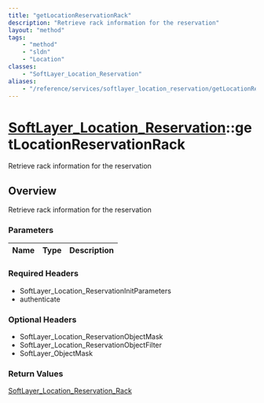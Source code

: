 ```yaml
---
title: "getLocationReservationRack"
description: "Retrieve rack information for the reservation"
layout: "method"
tags:
    - "method"
    - "sldn"
    - "Location"
classes:
    - "SoftLayer_Location_Reservation"
aliases:
    - "/reference/services/softlayer_location_reservation/getLocationReservationRack"
---
```

# [SoftLayer_Location_Reservation](/reference/services/SoftLayer_Location_Reservation)::getLocationReservationRack

Retrieve rack information for the reservation


## Overview 
Retrieve rack information for the reservation

### Parameters 
|Name | Type | Description |
| --- | --- | --- |


### Required Headers
* SoftLayer_Location_ReservationInitParameters
* authenticate

### Optional Headers
* SoftLayer_Location_ReservationObjectMask
* SoftLayer_Location_ReservationObjectFilter
* SoftLayer_ObjectMask

### Return Values
<a href='/reference/datatypes/SoftLayer_Location_Reservation_Rack'>SoftLayer_Location_Reservation_Rack </a>

